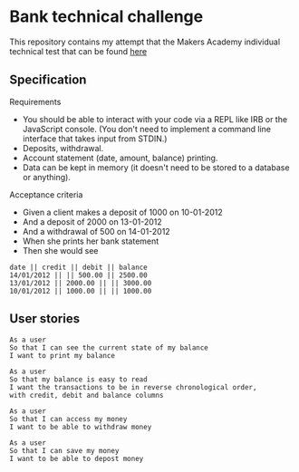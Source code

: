 # Bank technical challenge

This repository contains my attempt that the Makers Academy individual technical test that can be found [here](https://github.com/makersacademy/course/blob/master/individual_challenges/bank_tech_test.md)

## Specification

Requirements
- You should be able to interact with your code via a REPL like IRB or the JavaScript console. (You don't need to implement a command line interface that takes input from STDIN.)
- Deposits, withdrawal.
- Account statement (date, amount, balance) printing.
- Data can be kept in memory (it doesn't need to be stored to a database or anything).

Acceptance criteria
- Given a client makes a deposit of 1000 on 10-01-2012
- And a deposit of 2000 on 13-01-2012
- And a withdrawal of 500 on 14-01-2012
- When she prints her bank statement
- Then she would see

```
date || credit || debit || balance
14/01/2012 || || 500.00 || 2500.00
13/01/2012 || 2000.00 || || 3000.00
10/01/2012 || 1000.00 || || 1000.00
```

## User stories

```
As a user
So that I can see the current state of my balance
I want to print my balance

As a user
So that my balance is easy to read
I want the transactions to be in reverse chronological order,
with credit, debit and balance columns

As a user
So that I can access my money
I want to be able to withdraw money

As a user
So that I can save my money
I want to be able to depost money
```
